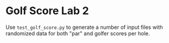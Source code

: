 # Golf Score Lab 2

Use `test_golf_score.py` to generate a number of input files with
randomized data for both "par" and golfer scores per hole.